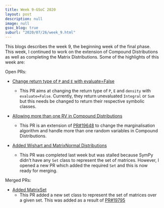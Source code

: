 ```yaml
---
title: Week 9-GSoC 2020
layout: post
description: null
image: null
gsoc_blog: true
suburl: "2020/07/26/week_9.html"
---
```


This blogs describes the week 9, the beginning week of the final phase. This week, I continued to work on the extension of Compound Distributions as well as completing the Matrix Distributions. Some of the highlights of this week are:

Open PRs:

* [Change return type of `P` and `E` with evaluate=False](https://github.com/sympy/sympy/pull/19819)
  * This PR aims at changing the return type of `P`, `E` and `density` with `evaluate=False`. Currently, they return unevaluated `Integral` or `Sum` but this needs be changed to return their respective symbolic classes.

* [Allowing more than one RV in Compound Distributions](https://github.com/sympy/sympy/pull/19808)
  * This PR is an extension of [PR#19648](https://github.com/sympy/sympy/pull/19648) to change the marginalisation algorithm and handle more than one random variables in Compound Distributions.

* [Added Wishart and MatrixNormal Distributions](https://github.com/sympy/sympy/pull/19795)
  * This PR was completed last week but was stalled because SymPy didn't have any `Set` class to represent the set of matrices. However, I opened a new PR which added the required `Set` and this is now ready for merging.

Merged PRs:

* [Added MatrixSet](https://github.com/sympy/sympy/pull/19826)
  * This PR added a new set class to represent the set of matrices over a given set. This was added as a result of [PR#19795](https://github.com/sympy/sympy/pull/19795)
